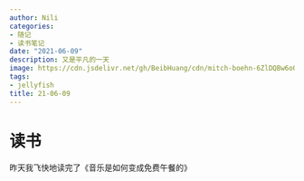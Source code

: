 ```yaml
---
author: Nili
categories:
- 随记
- 读书笔记
date: "2021-06-09"
description: 又是平凡的一天
image: https://cdn.jsdelivr.net/gh/BeibHuang/cdn/mitch-boehn-6ZlDQBw6oOU-unsplash.jpg
tags:
- jellyfish
title: 21-06-09
---
```


# 读书
昨天我飞快地读完了《音乐是如何变成免费午餐的》
